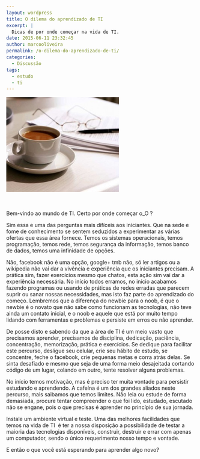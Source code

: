 ```yaml
---
layout: wordpress
title: O dilema do aprendizado de TI
excerpt: |
  Dicas de por onde começar na vida de TI.
date: 2015-06-11 23:32:45
author: marcooliveira
permalink: /o-dilema-do-aprendizado-de-ti/
categories:
  - Discussão
tags:
  - estudo
  - ti
---
```


<a href="/assets/wp-content/uploads/2015/06/cafe_estudo_texto.jpg"><img class=" size-medium wp-image-2608 aligncenter" src="/assets/wp-content/uploads/2015/06/cafe_estudo_texto-300x252.jpg" alt="cafe_estudo_texto" width="300" height="252" /></a>

&nbsp;

Bem-vindo ao mundo de TI. Certo por onde começar o_O ?

Sim essa e uma das perguntas mais difíceis aos iniciantes. Que na sede e fome de conhecimento se sentem seduzidos a experimentar as várias ofertas que essa área fornece. Temos os sistemas operacionais, temos programação, temos rede, temos segurança da informação, temos banco de dados, temos uma infinidade de opções.

<!--more-->

Não, facebook não é uma opção, google+ tmb não, só ler artigos ou a wikipedia não vai dar a vivência e experiência que os iniciantes precisam. A prática sim, fazer exercícios mesmo que chatos, esta ação sim vai dar a experiência necessária. No início todos erramos, no início acabamos fazendo programas ou usando de práticas de redes erradas que parecem suprir ou sanar nossas necessidades, mas isto faz parte do aprendizado do começo. Lembremos que a diferença do newbie para o noob, é que o newbie é o novato que não sabe como funcionam as tecnologias, não teve ainda um contato inicial, e o noob e aquele que está por muito tempo lidando com ferramentas e problemas e persiste em erros ou não aprender.

De posse disto e sabendo da que a área de TI é um meio vasto que precisamos aprender, precisamos de disciplina, dedicação, paciência, concentração, memorização, prática e exercícios. Se dedique para facilitar este percurso, desligue seu celular, crie seu hábito de estudo, se concentre, feche o facebook, crie pequenas metas e corra atrás delas. Se sinta desafiado e mesmo que seja de uma forma meio desajeitada cortando código de um lugar, colando em outro, tente resolver alguns problemas.

No início temos motivação, mas é preciso ter muita vontade para persistir estudando e aprendendo. A cafeína é um dos grandes aliados neste percurso, mais saibamos que temos limites. Não leia ou estude de forma demasiada, procure tentar compreender o que foi lido, estudado, escutado não se engane, pois o que precisas é aprender no princípio de sua jornada.

Instale um ambiente virtual e teste. Uma das melhores facilidades que temos na vida de TI  é ter a nossa disposição a possibilidade de testar a maioria das tecnologias disponíveis, construir, destruir e errar com apenas um computador, sendo o único requerimento nosso tempo e vontade.

E então o que você está esperando para aprender algo novo?